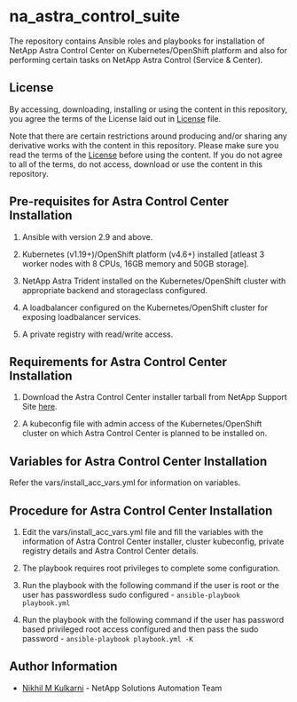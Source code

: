 na_astra_control_suite
=========

The repository contains Ansible roles and playbooks for installation of NetApp Astra Control Center on Kubernetes/OpenShift platform and also for performing certain tasks on NetApp Astra Control (Service & Center).

License
------

By accessing, downloading, installing or using the content in this repository, you agree the terms of the License laid out in [License](license.txt) file.

Note that there are certain restrictions around producing and/or sharing any derivative works with the content in this repository. Please make sure you read the terms of the [License](license.txt) before using the content. If you do not agree to all of the terms, do not access, download or use the content in this repository.

Pre-requisites for Astra Control Center Installation
------------

1. Ansible with version 2.9 and above.

2. Kubernetes (v1.19+)/OpenShift platform (v4.6+) installed [atleast 3 worker nodes with 8 CPUs, 16GB memory and 50GB storage].

3. NetApp Astra Trident installed on the Kubernetes/OpenShift cluster with appropriate backend and storageclass configured.

4. A loadbalancer configured on the Kubernetes/OpenShift cluster for exposing loadbalancer services.

5. A private registry with read/write access.

Requirements for Astra Control Center Installation
-----------

1. Download the Astra Control Center installer tarball from NetApp Support Site [here](https://mysupport.netapp.com/site/products/all/details/astra-control-center/downloads-tab).

2. A kubeconfig file with admin access of the Kubernetes/OpenShift cluster on which Astra Control Center is planned to be installed on.


Variables for Astra Control Center Installation
---------

Refer the vars/install_acc_vars.yml for information on variables.


Procedure for Astra Control Center Installation
--------

1. Edit the vars/install_acc_vars.yml file and fill the variables with the information of Astra Control Center installer, cluster kubeconfig, private registry details and Astra Control Center details.

2. The playbook requires root privileges to complete some configuration.

3. Run the playbook with the following command if the user is root or the user has passwordless sudo configured - `ansible-playbook playbook.yml`

4. Run the playbook with the following command if the user has password based privileged root access configured and then pass the sudo password - `ansible-playbook playbook.yml -K`


Author Information
------------------

- [Nikhil M Kulkarni](mailto:nikhil.kulkarni@netapp.com) - NetApp Solutions Automation Team


